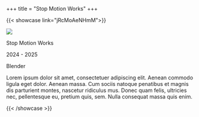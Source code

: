 +++
title = "Stop Motion Works"
+++

{{< showcase link="jRcMoAeNHmM">}}

![](/thumbnails/animation/anim_02-01.png)

Stop Motion Works

2024 - 2025

Blender

Lorem ipsum dolor sit amet, consectetuer adipiscing elit. Aenean commodo ligula eget dolor. Aenean massa. Cum sociis natoque penatibus et magnis dis parturient montes, nascetur ridiculus mus. Donec quam felis, ultricies nec, pellentesque eu, pretium quis, sem. Nulla consequat massa quis enim.


{{< /showcase >}}